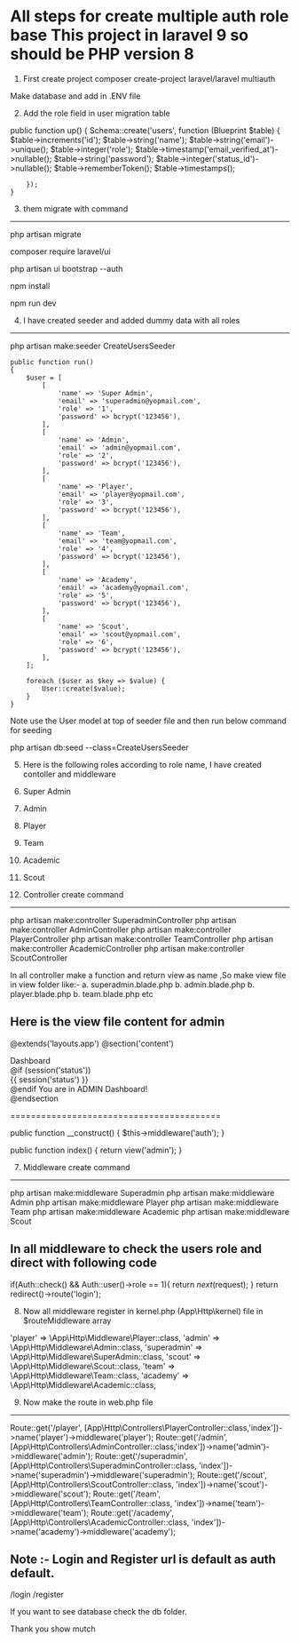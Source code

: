 
All steps for create multiple auth role base
This project in laravel 9 so should be PHP version 8
================================================

1. First create project
composer create-project laravel/laravel multiauth

Make database and add in .ENV file 

2. Add the role field in user migration table


 public function up()
    {
        Schema::create('users', function (Blueprint $table) {
			$table->increments('id');
            $table->string('name');
            $table->string('email')->unique();
            $table->integer('role');
            $table->timestamp('email_verified_at')->nullable();
            $table->string('password');
            $table->integer('status_id')->nullable();
            $table->rememberToken();
            $table->timestamps();
			
        });
    }

3. them migrate with command
------------------------
php artisan migrate

composer require laravel/ui 

php artisan ui bootstrap --auth 

npm install

npm run dev

4. I have created seeder and added dummy data with all roles
-------------------------------------------------------------

php artisan make:seeder CreateUsersSeeder

    public function run()
    {
        $user = [
            [
                'name' => 'Super Admin',
                'email' => 'superadmin@yopmail.com',
                'role' => '1',
                'password' => bcrypt('123456'),
            ],
            [
                'name' => 'Admin',
                'email' => 'admin@yopmail.com',
                'role' => '2',
                'password' => bcrypt('123456'),
            ],
			[
                'name' => 'Player',
                'email' => 'player@yopmail.com',
                'role' => '3',
                'password' => bcrypt('123456'),
            ],
			[
                'name' => 'Team',
                'email' => 'team@yopmail.com',
                'role' => '4',
                'password' => bcrypt('123456'),
            ],
			[
                'name' => 'Academy',
                'email' => 'academy@yopmail.com',
                'role' => '5',
                'password' => bcrypt('123456'),
            ],
			[
                'name' => 'Scout',
                'email' => 'scout@yopmail.com',
                'role' => '6',
                'password' => bcrypt('123456'),
            ],
        ];

        foreach ($user as $key => $value) {
            User::create($value);
        }
    }

Note use the User model at top of seeder file and then run below command for seeding

php artisan db:seed --class=CreateUsersSeeder



5. Here is the following roles according to role name, I have created contoller and middleware

1. Super Admin
2. Admin
3. Player
4. Team
5. Academic
6. Scout


6. Controller create command 
-------------------------------

php artisan make:controller SuperadminController
php artisan make:controller AdminController
php artisan make:controller PlayerController
php artisan make:controller TeamController
php artisan make:controller AcademicController
php artisan make:controller ScoutController

In all controller make a function and return view as name ,So make view file in view folder like:-
a. superadmin.blade.php
b. admin.blade.php
b. player.blade.php
b. team.blade.php
etc

Here is the view file content for admin
----------------------------------


@extends('layouts.app')
@section('content')
<div class="container">
    <div class="row justify-content-center">
        <div class="col-md-8">
            <div class="card">
                <div class="card-header">Dashboard</div>
                <div class="card-body">
                    @if (session('status'))
                        <div class="alert alert-success" role="alert">
                            {{ session('status') }}
                        </div>
                    @endif
                    You are in ADMIN Dashboard!
                </div>
            </div>
        </div>
    </div>
</div>
@endsection



=========================================

public function __construct()
    {
        $this->middleware('auth');
    }
	
public function index()
    {
        return view('admin');
    }


7. Middleware create command 
-------------------------------

php artisan make:middleware Superadmin
php artisan make:middleware Admin
php artisan make:middleware Player
php artisan make:middleware Team
php artisan make:middleware Academic
php artisan make:middleware Scout

In all middleware to check the users role and direct with following code
------------------------------------------------------------------------
if(Auth::check() && Auth::user()->role == 1){
        return $next($request);
   }
  	return redirect()->route('login');


8. Now all middleware register in kernel.php (App\Http\kernel) file in $routeMiddleware array 


'player' => \App\Http\Middleware\Player::class,
'admin' => \App\Http\Middleware\Admin::class,
'superadmin' => \App\Http\Middleware\SuperAdmin::class,
'scout' => \App\Http\Middleware\Scout::class,
'team' => \App\Http\Middleware\Team::class,
'academy' => \App\Http\Middleware\Academic::class,

9. Now make the route in web.php file
----------------------------------------------

Route::get('/player', [App\Http\Controllers\PlayerController::class,'index'])->name('player')->middleware('player');
Route::get('/admin', [App\Http\Controllers\AdminController::class,'index'])->name('admin')->middleware('admin');
Route::get('/superadmin', [App\Http\Controllers\SuperadminController::class, 'index'])->name('superadmin')->middleware('superadmin');
Route::get('/scout', [App\Http\Controllers\ScoutController::class, 'index'])->name('scout')->middleware('scout');
Route::get('/team', [App\Http\Controllers\TeamController::class, 'index'])->name('team')->middleware('team');
Route::get('/academy', [App\Http\Controllers\AcademicController::class, 'index'])->name('academy')->middleware('academy');


Note :- Login and Register url is default as auth default.
-----------------------------------------------------
/login
/register

If you want to see database check the db folder.

Thank you show mutch

